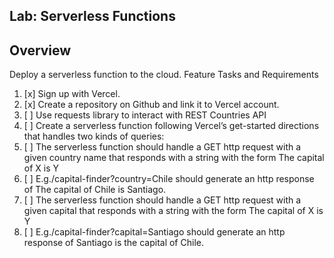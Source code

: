 ## Lab: Serverless Functions
## Overview
Deploy a serverless function to the cloud.
Feature Tasks and Requirements

1. [x] Sign up with Vercel.
2. [x] Create a repository on Github and link it to Vercel account.
3. [ ] Use requests library to interact with REST Countries API
4. [ ] Create a serverless function following Vercel’s get-started directions that handles two kinds of queries:
5. [ ] The serverless function should handle a GET http request with a given country name that responds with a string with the form The capital of X is Y
6. [ ] E.g./capital-finder?country=Chile should generate an http response of The capital of Chile is Santiago.
7. [ ] The serverless function should handle a GET http request with a given capital that responds with a string with the form The capital of X is Y
8. [ ] E.g./capital-finder?capital=Santiago should generate an http response of Santiago is the capital of Chile.
